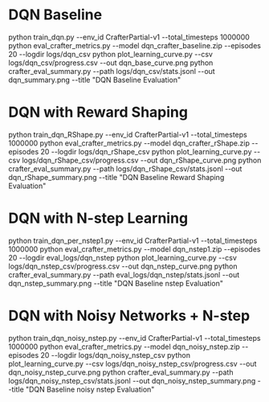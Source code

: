 
# DQN Baseline
python train_dqn.py --env_id CrafterPartial-v1 --total_timesteps 1000000
python eval_crafter_metrics.py --model dqn_crafter_baseline.zip --episodes 20 --logdir logs/dqn_csv
python plot_learning_curve.py --csv logs/dqn_csv/progress.csv --out dqn_base_curve.png
python crafter_eval_summary.py --path logs/dqn_csv/stats.jsonl --out dqn_summary.png --title "DQN Baseline Evaluation"

# DQN with Reward Shaping
python train_dqn_RShape.py --env_id CrafterPartial-v1 --total_timesteps 1000000
python eval_crafter_metrics.py --model dqn_crafter_rShape.zip --episodes 20 --logdir logs/dqn_rShape_csv
python plot_learning_curve.py --csv logs/dqn_rShape_csv/progress.csv --out dqn_rShape_curve.png
python crafter_eval_summary.py --path logs/dqn_rShape_csv/stats.jsonl --out dqn_rShape_summary.png --title "DQN Baseline Reward Shaping Evaluation"

# DQN with N-step Learning
python train_dqn_per_nstep1.py --env_id CrafterPartial-v1 --total_timesteps 1000000
python eval_crafter_metrics.py --model dqn_nstep1.zip --episodes 20 --logdir eval_logs/dqn_nstep
python plot_learning_curve.py --csv logs/dqn_nstep_csv/progress.csv --out dqn_nstep_curve.png
python crafter_eval_summary.py --path eval_logs/dqn_nstep/stats.jsonl --out dqn_nstep_summary.png --title "DQN Baseline nstep Evaluation"

# DQN with Noisy Networks + N-step
python train_dqn_noisy_nstep.py --env_id CrafterPartial-v1 --total_timesteps 1000000
python eval_crafter_metrics.py --model dqn_noisy_nstep.zip --episodes 20 --logdir logs/dqn_noisy_nstep_csv
python plot_learning_curve.py --csv logs/dqn_noisy_nstep_csv/progress.csv --out dqn_noisy_nstep_curve.png
python crafter_eval_summary.py --path logs/dqn_noisy_nstep_csv/stats.jsonl --out dqn_noisy_nstep_summary.png --title "DQN Baseline noisy nstep Evaluation"

